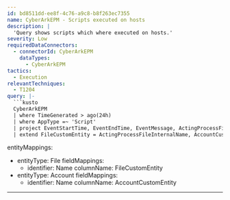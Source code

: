 ```yaml
---
id: bd8511dd-ee8f-4c76-a9c8-b8f263ec7355
name: CyberArkEPM - Scripts executed on hosts
description: |
  'Query shows scripts which where executed on hosts.'
severity: Low
requiredDataConnectors:
  - connectorId: CyberArkEPM
    dataTypes:
      - CyberArkEPM
tactics:
  - Execution
relevantTechniques:
  - T1204
query: |-
  ```kusto
  CyberArkEPM
  | where TimeGenerated > ago(24h)
  | where AppType =~ 'Script'
  | project EventStartTime, EventEndTime, EventMessage, ActingProcessFileInternalName, Hash, ActorUsername, EventSourceName
  | extend FileCustomEntity = ActingProcessFileInternalName, AccountCustomEntity = ActorUsername
  ```
entityMappings:
  - entityType: File
    fieldMappings:
      - identifier: Name
        columnName: FileCustomEntity
  - entityType: Account
    fieldMappings:
      - identifier: Name
        columnName: AccountCustomEntity
---
```


